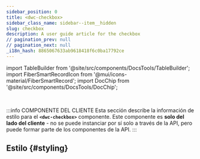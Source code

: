 ```yaml
---
sidebar_position: 0
title: <dwc-checkbox>
sidebar_class_name: sidebar--item__hidden
slug: checkbox
description: A user guide article for the checkbox
// pagination_prev: null
// pagination_next: null
_i18n_hash: 8865067633ab9618418f6c0ba17792ce
---
```

import TableBuilder from '@site/src/components/DocsTools/TableBuilder';
import FiberSmartRecordIcon from '@mui/icons-material/FiberSmartRecord';
import DocChip from '@site/src/components/DocsTools/DocChip';

<DocChip chip='shadow' />

<br />

:::info COMPONENTE DEL CLIENTE
Esta sección describe la información de estilo para el **`<dwc-checkbox>`** componente. Este componente es **solo del lado del cliente** - no se puede instanciar por sí solo a través de la API, pero puede formar parte de los componentes de la API.
:::

## Estilo {#styling}

<TableBuilder name="dwc-checkbox" clientComponent />

